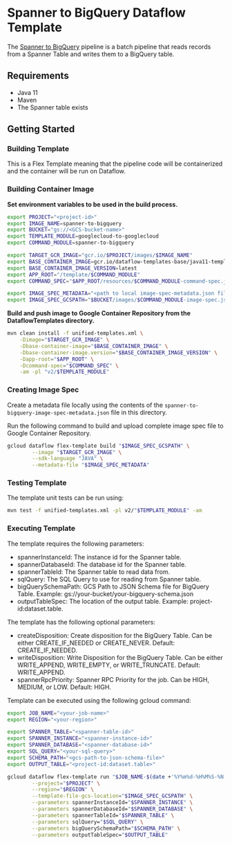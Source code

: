 # Spanner to BigQuery Dataflow Template

The 
[Spanner to BigQuery](https://github.com/GoogleCloudPlatform/DataflowTemplates/blob/main/v2/googlecloud-to-googlecloud/src/main/java/com/google/cloud/teleport/v2/templates/SpannerToBigQuery.java)
pipeline is a  batch pipeline that reads records from a Spanner Table and writes them to a BigQuery table.

## Requirements

* Java 11
* Maven
* The Spanner table exists

## Getting Started

### Building Template

This is a Flex Template meaning that the pipeline code will be containerized and the container will be run on Dataflow.

### Building Container Image

**Set environment variables to be used in the build process.**

```sh
export PROJECT="<project-id>"
export IMAGE_NAME=spanner-to-bigquery
export BUCKET="gs://<GCS-bucket-name>"
export TEMPLATE_MODULE=googlecloud-to-googlecloud
export COMMAND_MODULE=spanner-to-bigquery

export TARGET_GCR_IMAGE="gcr.io/$PROJECT/images/$IMAGE_NAME"
export BASE_CONTAINER_IMAGE=gcr.io/dataflow-templates-base/java11-template-launcher-base
export BASE_CONTAINER_IMAGE_VERSION=latest
export APP_ROOT="/template/$COMMAND_MODULE"
export COMMAND_SPEC="$APP_ROOT/resources/$COMMAND_MODULE-command-spec.json"

export IMAGE_SPEC_METADATA="<path to local image-spec-metadata.json file>"
export IMAGE_SPEC_GCSPATH="$BUCKET/images/$COMMAND_MODULE-image-spec.json"
```

**Build and push image to Google Container Repository from the DataflowTemplates directory.**

```sh
mvn clean install -f unified-templates.xml \
    -Dimage="$TARGET_GCR_IMAGE" \
    -Dbase-container-image="$BASE_CONTAINER_IMAGE" \
    -Dbase-container-image.version="$BASE_CONTAINER_IMAGE_VERSION" \
    -Dapp-root="$APP_ROOT" \
    -Dcommand-spec="$COMMAND_SPEC" \
    -am -pl "v2/$TEMPLATE_MODULE"
```

### Creating Image Spec

Create a metadata file locally using the contents of the `spanner-to-bigquery-image-spec-metadata.json` file in this
directory.

Run the following command to build and upload complete image spec file to Google Container Repository.

```sh
gcloud dataflow flex-template build "$IMAGE_SPEC_GCSPATH" \
        --image "$TARGET_GCR_IMAGE" \
        --sdk-language "JAVA" \
        --metadata-file "$IMAGE_SPEC_METADATA"
```

### Testing Template

The template unit tests can be run using:

```sh
mvn test -f unified-templates.xml -pl v2/"$TEMPLATE_MODULE" -am
```

### Executing Template

The template requires the following parameters:

* spannerInstanceId:  The instance id for the Spanner table.
* spannerDatabaseId: The database id for the Spanner table.
* spannerTableId: The Spanner table to read data from.
* sqlQuery: The SQL Query to use for reading from Spanner table.
* bigQuerySchemaPath: GCS Path to JSON Schema file for BigQuery Table. Example: gs://your-bucket/your-bigquery-schema.json
* outputTableSpec: The location of the output table. Example: project-id:dataset.table.

The template has the following optional parameters:

* createDisposition: Create disposition for the BigQuery Table. Can be either CREATE_IF_NEEDED or CREATE_NEVER. Default: CREATE_IF_NEEDED.
* writeDisposition: Write Disposition for the BigQuery Table. Can be either WRITE_APPEND, WRITE_EMPTY, or WRITE_TRUNCATE. 
Default: WRITE_APPEND. 
* spannerRpcPriority: Spanner RPC Priority for the job. Can be HIGH, MEDIUM, or LOW. Default: HIGH. 

Template can be executed using the following gcloud command:

```sh
export JOB_NAME="<your-job-name>"
export REGION="<your-region>"

export SPANNER_TABLE="<spanner-table-id>"
export SPANNER_INSTANCE="<spanner-instance-id>"
export SPANNER_DATABASE="<spanner-database-id>"
export SQL_QUERY="<your-sql-query>"
export SCHEMA_PATH="<gcs-path-to-json-schema-file>"
export OUTPUT_TABLE="<project-id:dataset.table>"

gcloud dataflow flex-template run "$JOB_NAME-$(date +'%Y%m%d-%H%M%S-%N')" \
        --project="$PROJECT" \
        --region="$REGION" \
        --template-file-gcs-location="$IMAGE_SPEC_GCSPATH" \
        --parameters spannerInstanceId="$SPANNER_INSTANCE" \
        --parameters spannerDatabaseId="$SPANNER_DATABASE" \
        --parameters spannerTableId="$SPANNER_TABLE" \
        --parameters sqlQuery="$SQL_QUERY" \
        --parameters bigQuerySchemaPath="$SCHEMA_PATH" \
        --parameters outputTableSpec="$OUTPUT_TABLE" 
```
